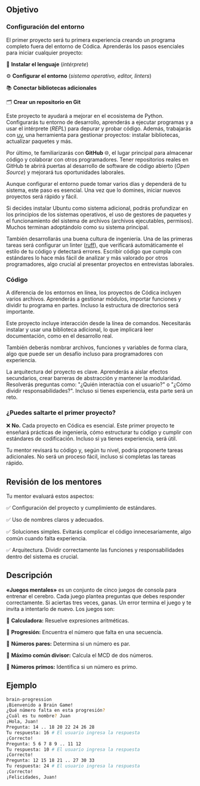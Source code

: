 ## Objetivo

### Configuración del entorno

El primer proyecto será tu primera experiencia creando un programa completo fuera del entorno de Códica. Aprenderás los pasos esenciales para iniciar cualquier proyecto: 

🐍 **Instalar el lenguaje** (_intérprete_)

⚙️ **Configurar el entorno** (_sistema operativo, editor, linters_)

📚 **Conectar bibliotecas adicionales**

🗂️ **Crear un repositorio en Git**

Este proyecto te ayudará a mejorar en el ecosistema de Python. Configurarás tu entorno de desarrollo, aprenderás a ejecutar programas y a usar el intérprete (_REPL_) para depurar y probar código. Además, trabajarás con [uv](https://docs.astral.sh/uv), una herramienta para gestionar proyectos: instalar bibliotecas, actualizar paquetes y más.

Por último, te familiarizarás con **GitHub** 🌐, el lugar principal para almacenar código y colaborar con otros programadores. Tener repositorios reales en GitHub te abrirá puertas al desarrollo de software de código abierto (_Open Source_) y mejorará tus oportunidades laborales.

Aunque configurar el entorno puede tomar varios días y dependerá de tu sistema, este paso es esencial. Una vez que lo domines, iniciar nuevos proyectos será rápido y fácil.

Si decides instalar Ubuntu como sistema adicional, podrás profundizar en los principios de los sistemas operativos, el uso de gestores de paquetes y el funcionamiento del sistema de archivos (archivos ejecutables, permisos). Muchos terminan adoptándolo como su sistema principal.

También desarrollarás una buena cultura de ingeniería. Una de las primeras tareas será configurar un linter ([ruff](https://docs.astral.sh/ruff)), que verificará automáticamente el estilo de tu código y detectará errores. Escribir código que cumpla con estándares lo hace más fácil de analizar y más valorado por otros programadores, algo crucial al presentar proyectos en entrevistas laborales.

### Código

A diferencia de los entornos en línea, los proyectos de Códica incluyen varios archivos. Aprenderás a gestionar módulos, importar funciones y dividir tu programa en partes. Incluso la estructura de directorios será importante.

Este proyecto incluye interacción desde la línea de comandos. Necesitarás instalar y usar una biblioteca adicional, lo que implicará leer documentación, como en el desarrollo real.

También deberás nombrar archivos, funciones y variables de forma clara, algo que puede ser un desafío incluso para programadores con experiencia.

La arquitectura del proyecto es clave. Aprenderás a aislar efectos secundarios, crear barreras de abstracción y mantener la modularidad. Resolverás preguntas como: "¿Quién interactúa con el usuario?" o "¿Cómo dividir responsabilidades?". Incluso si tienes experiencia, esta parte será un reto.


### ¿Puedes saltarte el primer proyecto?

❌ **No.** Cada proyecto en Códica es esencial. Este primer proyecto te enseñará prácticas de ingeniería, cómo estructurar tu código y cumplir con estándares de codificación. Incluso si ya tienes experiencia, será útil.

Tu mentor revisará tu código y, según tu nivel, podría proponerte tareas adicionales. No será un proceso fácil, incluso si completas las tareas rápido.

## Revisión de los mentores

Tu mentor evaluará estos aspectos:

✅ Configuración del proyecto y cumplimiento de estándares.

✅ Uso de nombres claros y adecuados.

✅ Soluciones simples. Evitarás complicar el código innecesariamente, algo común cuando falta experiencia.

✅ Arquitectura. Dividir correctamente las funciones y responsabilidades dentro del sistema es crucial.


## Descripción

**«Juegos mentales»** es un conjunto de cinco juegos de consola para entrenar el cerebro. Cada juego plantea preguntas que debes responder correctamente. Si aciertas tres veces, ganas. Un error termina el juego y te invita a intentarlo de nuevo. Los juegos son:

🎲 **Calculadora:** Resuelve expresiones aritméticas.

🎲 **Progresión:** Encuentra el número que falta en una secuencia.

🎲 **Números pares:** Determina si un número es par.

🎲 **Máximo común divisor:** Calcula el MCD de dos números.

🎲 **Números primos:** Identifica si un número es primo.

## Ejemplo

```bash
brain-progression
¡Bienvenido a Brain Game!
¿Qué número falta en esta progresión?
¿Cuál es tu nombre? Juan  
¡Hola, Juan!  
Pregunta: 14 .. 18 20 22 24 26 28  
Tu respuesta: 16 # El usuario ingresa la respuesta  
¡Correcto!  
Pregunta: 5 6 7 8 9 .. 11 12  
Tu respuesta: 10 # El usuario ingresa la respuesta  
¡Correcto!  
Pregunta: 12 15 18 21 .. 27 30 33  
Tu respuesta: 24 # El usuario ingresa la respuesta  
¡Correcto!  
¡Felicidades, Juan!  
```
